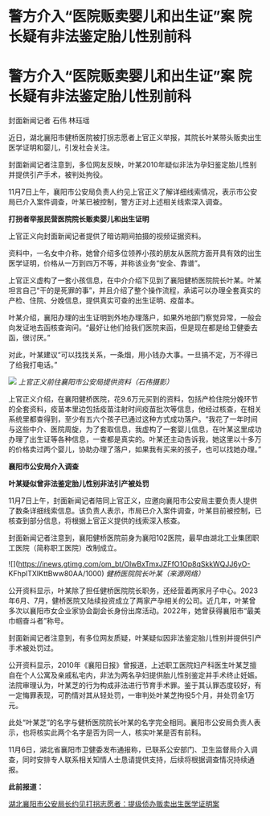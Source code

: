 # 警方介入“医院贩卖婴儿和出生证”案 院长疑有非法鉴定胎儿性别前科

# 警方介入“医院贩卖婴儿和出生证”案 院长疑有非法鉴定胎儿性别前科

封面新闻记者 石伟 林珏瑶

近日，湖北襄阳市健桥医院被打拐志愿者上官正义举报，其院长叶某带头贩卖出生医学证明和婴儿，引发社会关注。

封面新闻记者注意到，多位网友反映，叶某2010年疑似非法为孕妇鉴定胎儿性别并提供引产手术，被判处拘役。

11月7日上午，襄阳市公安局负责人约见上官正义了解详细线索情况，表示市公安局已介入案件调查，叶某已被控制，警方正对上述相关线索深入调查。

**打拐者举报民营医院院长贩卖婴儿和出生证明**

上官正义向封面新闻记者提供了暗访期间拍摄的视频证据资料。

资料中，一名女中介称，她曾介绍多位领养小孩的朋友从医院方面开具有效的出生医学证明，价格从一万到四万不等，并称该业务“安全、靠谱”。

上官正义虚构了一套小孩信息，在中介介绍下见到了襄阳健桥医院院长叶某。叶某坦言自己“干的是死罪的事”，并且介绍了整个操作流程，承诺可以办理全套真实的产检、住院、分娩信息，提供真实可查的出生证明、疫苗本。

叶某介绍，襄阳办理的出生证明到外地办理落户，如果外地部门察觉异常，一般会向发证地去函核查询问。“最好让他们给我们医院来函，但是现在都是给卫健委去函，很讨厌。”

对此，叶某建议“可以找找关系，一条烟，用小钱办大事。一旦搞不定，万不得已了给我打电话。”

![](https://inews.gtimg.com/om_bt/OSEoCTfjFK4yLEAAkWWyRXDgJeceAoblP9EO6698MlYBcAA/1000)
_上官正义前往襄阳市公安局提供资料（石伟摄影）_

上官正义介绍，在襄阳健桥医院，花9.6万元买到的资料，包括产检住院分娩环节的全套资料，疫苗本里边包括疫苗注射时间疫苗批次等信息，他经过核查，在相关系统里都查得到，至少有五六个孩子已通过这种方式成功落户。“我花了一年时间与这些中介、医院周旋，为了套取信息，我虚构了一套婴儿信息，在叶某这里成功办理了出生证等各种信息，一查都是真实的。叶某还主动告诉我，她这里以十多万的价格卖过两个婴儿，协助办理了落户，如果我有买来的孩子，也可以找她办理。”

**襄阳市公安局介入调查**

**叶某疑似曾非法鉴定胎儿性别非法引产被处罚**

11月7日上午，封面新闻记者陪同上官正义，应邀向襄阳市公安局主要负责人提供了数条详细线索信息。该负责人表示，市局已介入案件调查，叶某目前被控制，已核查到部分信息，将根据上官正义提供的线索深入核查。

封面新闻记者注意到，襄阳健桥医院前身为襄阳102医院，最早由湖北工业集团职工医院（简称职工医院）改制成立。

![](https://inews.gtimg.com/om_bt/OlwBxTmxJZFfO1Op8qSkkWQJJ6yO-
KFhplTXIKttBww80AA/1000) _健桥医院院长叶某（来源网络）_

公开资料显示，叶某除了担任健桥医院院长职务，还经营着两家月子中心。2023年6月、7月，健桥医院又陆续投资成立了两家产孕相关的公司。近几年，叶某曾多次以襄阳市女企业家协会副会长身份出席活动。2022年，她曾获得襄阳市“最美巾帼奋斗者”称号。

封面新闻记者注意到，有多位网友质疑，叶某疑似因非法鉴定胎儿性别并提供引产手术被处罚过。

公开资料显示，2010年《襄阳日报》曾报道，上述职工医院妇产科医生叶某芝擅自在个人公寓及亲戚私宅内，非法为两名孕妇提供胎儿性别鉴定并手术终止妊娠。法院审理认为，叶某芝的行为构成非法进行节育手术罪。鉴于其认罪态度较好，有一定悔罪表现，可酌情对其从轻处罚，一审判处叶某芝拘役5个月，并处罚金1万元。

此处“叶某芝”的名字与健桥医院院长叶某的名字完全相同。襄阳市公安局负责人表示，也将核实此两个名字是否为同一人，核实叶某是否有前科。

11月6日，湖北省襄阳市卫健委发布通报称，已联系公安部门、卫生监督局介入调查，同时安排专人联系相关知情人士恳请提供支持，后续将根据调查情况持续通报。

**此前报道：**

[湖北襄阳市公安局长约见打拐志愿者：提级侦办贩卖出生医学证明案 ](https://new.qq.com/rain/a/20231107A044SL00)

